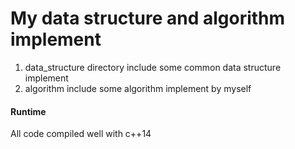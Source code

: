 # My data structure and algorithm implement
1. data_structure directory include some common data structure implement
2. algorithm include some algorithm implement by myself

#### Runtime
All code compiled well with c++14
